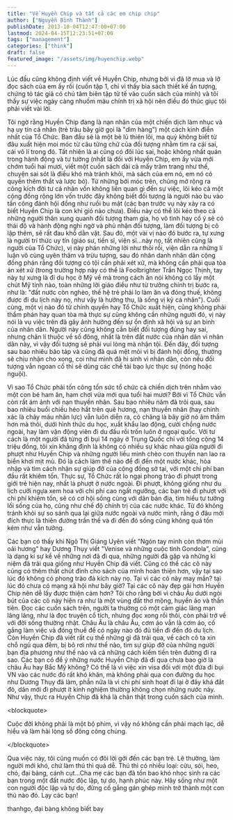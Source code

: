 ```yaml
---
title: "Về Huyền Chip và tất cả các em chip chip"
author: ["Nguyễn Bình Thành"]
publishDate: 2013-10-04T12:47:00+07:00
lastmod: 2024-04-15T12:23:51+07:00
tags: ["management"]
categories: ["think"]
draft: false
featured_image: "/assets/img/huyenchip.webp"
---
```


Lúc đầu cũng không định viết về Huyền Chip, nhưng bởi vì đã lỡ mua và lỡ
đọc sách của em ấy rồi (cuốn tập 1, chỉ vì thấy bìa sách thiết kế ấn
tượng, chứng tỏ tác giả có chú tâm biên tập tử tế vào cuốn sách của
mình) và tôi thấy sự việc ngày càng nhuốm màu chính trị xã hội nên điều
đó thúc giục tôi phải viết vài lời.

Tôi ngờ rằng Huyền Chip đang là nạn nhân của một chiến dịch làm nhục và
hạ uy tín cá nhân (trẻ trâu bây giờ gọi là "dìm hàng") một cách kinh
điển nhất của Tổ Chức. Ban đầu sẽ là một bè lũ thiên lôi, ma quỷ không
biết từ đâu xuất hiện moi móc từ câu từng chữ của đối tượng nhằm tìm ra
cái sai, cái vô lí trong đó. Tất nhiên là ai cũng có đôi lúc sai, hoặc
không nhất quán trong hành động và tư tưởng (nhất là đối với Huyền Chip,
em ấy vừa mới chớm tuổi hai mươi, viết một cuốn sách dài cả mấy trăm
trang như thế, chuyện sai sót là điều khó mà tránh khỏi, mà sách của em
nó, em nó có quyền thêm thắt và lược bỏ). Từ những bới móc trên, chúng
mở rộng ra công kích đời tư cá nhân vốn không liên quan gì đến sự việc,
lôi kéo cả một cộng đồng rộng lớn vốn trước đây không biết đối tượng là
người nào bu vào tấn công đánh hội đồng như ruồi bu mật (các bạn trước
vụ này xảy ra có biết Huyền Chip là con khỉ gió nào chưa). Điều này có
thể lôi kéo theo cả những người thân xung quanh đối tượng tham gia, họ
vô tình hay cố ý sẽ có thái độ và hành động nghi ngờ và phủ nhận đối
tượng, làm đối tượng bị cô lập thêm, sẽ rất đau khổ dằn vặt. Sau đó, một
vài vị nào đó bước ra, tự xưng là người trí thức uy tín (giáo sư, tiến
sĩ, viện sĩ...này nọ, tất nhiên cũng là người của Tổ Chức), vị này phán
những lời như thôi rồi, viện dẫn ra những lí luận vô cùng uyên thâm và
trừu tượng, sau đó nhân danh nhân dân cộng đồng phán rẳng đối tượng có
tội cần phải xét xử, mà không cần phải qua tòa án xét xử (trong trường
hợp này có thể là Foolbrighter Trần Ngọc Thịnh, tay này tự xưng là đi du
học ở Mỹ về mà trong cách ăn nói không có lấy một chút Mỹ tính nào, toàn
những lời giáo điều như từ trường chính trị bước ra, như là: "đất nước
còn nghèo, thế hệ trẻ phải lo làm ăn và đóng thuế, không được đi du lịch
này nọ, như vậy là hưởng thụ, là sống vị kỷ cá nhân"). Cuối cùng, một vị
nào đó từ chính quyền hay Tổ Chức xuất hiện, cũng không phải thẩm phán
hay quan tòa mà thực sự cũng không cần những người đó, vị này nói là vụ
việc trên đã gây ảnh hưởng đến sự ổn định xã hội và sự an bình của nhân
dân. Người này cũng không cần biết đối tượng đúng hay sai, nhưng chân lí
thuộc về số đông, nhất là trên đất nước của nhân dân vì nhân dân này, vì
vậy đối tượng sẽ phải vui lòng mà nhận tội. Đến đây, đối tượng sau bao
nhiêu bão táp và cũng đã quá mệt mỏi vì bị đánh hội đồng, thường sẽ chịu
nhận cho xong, coi như mình đã hi sinh vì nhân dân, còn nếu đối tượng
vẫn ngoan cố thì sẽ dùng các chế tài bạo lực thực sự (nóng hoặc nguội).

Vì sao Tổ Chức phải tốn công tốn sức tổ chức cả chiến dịch trên nhằm vào
một con bé ham ăn, ham chơi vừa mới qua tuổi hai mươi? Bởi vì Tổ Chức
vẫn còn rất ám ảnh với nạn thuyền nhân. Sau bao nhiêu năm đã trôi qua,
sau bao nhiêu buổi chiều héo hắt trên quê hương, nạn thuyền nhân (hay
chính xác là chảy máu nhân lực) vẫn luôn diễn ra, có chăng là bây giờ nó
âm thầm hơn mà thôi, dưới hình thức du học, xuất khẩu lao động, cưới
chồng nước ngoài, hay làm vận động viên đi du đấu rồi trốn luôn ở ngoại
quốc. Với tư cách là một người đã từng đi bụi 14 ngày ở Trung Quốc chỉ
với tổng cộng 14 triệu đồng, tôi xin khẳng định là không có nhiều sự
khác nhau giữa người đi phượt như Huyền Chip và những người liều mình
chèo con thuyền nan lao ra biển khơi mịt mù. Đó là cách làm thế nào để
đi đến một nước khác, hòa nhập và tìm cách nhận sự giúp đỡ của cộng đồng
sở tại, với một chi phí ban đầu rất khiêm tốn. Thực sự, Tổ Chức rất lo
ngại phong trào đi phượt trong giới trẻ hiện nay, nhất là phượt ở nước
ngoài. Đi phượt, không giống như du lịch cưỡi ngựa xem hoa với chi phí
cao ngất ngưỡng, các bạn trẻ đi phượt với chi phí khiêm tốn, sẽ có cơ
hội sống cùng với dân bản địa, tìm hiểu tư tưởng lối sống của họ, cũng
như chế độ chính trị của các nước khác. Từ đó không tránh khỏi sự so
sánh qua lại giữa nước ngoài và nước mình, rằng ở đâu mới đích thực là
thiên đường trần thế và đi đến đó sống cũng không quá tốn kém như vẫn
tưởng.

Các bạn có thấy khi Ngô Thị Giáng Uyên viết "Ngón tay mình còn thơm mùi
oải hương" hay Dương Thụy viết "Venise và những cuộc tình Gondola", cũng
là dạng kí sự kể về những nơi đã đi qua, những người đã gặp và những kỉ
niệm đã trải qua giống như Huyền Chip đã viết. Cũng có thể các cô này
cũng có thêm thắt chút đỉnh cho sách của mình hoàn thiện hơn, vậy tại
sao lúc đó không có phong trào đả kích này nọ. Tại vì các cô này may
mắn? tại lúc đó chưa có mạng xã hội như bây giờ? Tại các cô này đẹp gái
hơn Huyền Chip nên dễ lấy được thiện cảm hơn? Tôi cho rằng bởi vì châu
Âu dưới ngòi bút của các cô này hiện ra như là một vùng đất thơ mộng,
huyền ảo và thần tiên. Đọc các cuốn sách trên, người ta thường có một
cảm giác lãng mạn lâng lâng, như là đọc truyện cổ tích, nhưng đọc xong
rồi thôi, còn phải trở về với đời sống thường nhật. Châu Âu là châu Âu,
cơm áo vẫn là cơm áo, cố gắng làm việc và đóng thuế để có ngày nào đó đủ
tiền đi đến đó du lịch. Còn Huyền Chip đã viết rất cụ thể những gì đã
trải qua, về cách cô ta xin chỗ ngủ qua đêm, bị bỏ rơi như thế nào, tìm
sự giúp đỡ của những người bạn địa phương như thế nào và cả những cách
kiếm tiền trên đường đi ra sao. Các bạn có để ý những nước Huyền Chip đã
đi qua chưa bao giờ là châu Âu hay Bắc Mỹ không? Có thể là vì việc xin
visa đối với một đứa đi bụi VN vào các nước đó rất khó khăn, mà không
phải qua con đường du học như Dương Thụy đã làm, phần nữa là vì chi phí
sinh hoạt đi lại ở đây khá đắt đỏ, dân mới đi phượt ít kinh nghiệm
thường không chọn những nước này. Như vậy, thực ra Huyền Chip đã khá là
chân thật trong cuốn sách của mình.

<div class="html">

&lt;blockquote&gt;

</div>

Cuộc đời không phải là một bộ phim, vì vậy nó không cần phải mạch lạc,
dễ hiểu và làm hài lòng số đông công chúng.

<div class="html">

&lt;/blockquote&gt;

</div>

Qua việc này, tôi cũng muốn có đôi lời gởi đến các bạn trẻ. Lẽ thường,
làm người mới khó, chứ làm thú thì quá dễ. Thú thì có nhiều loại: cừu,
sói, heo, chó, đại bàng, cánh cụt...Cha mẹ các bạn đã tốn bao khó nhọc
sinh ra các bạn trong một đất nước độc lập, tự do, hạnh phúc này. Hãy
sống như một con người độc lập và tự do, đừng cố gắng gán ghép mình trở
thành một con thú nào đó. Lạy các bạn!

thanhgo, đại bàng không biết bay
